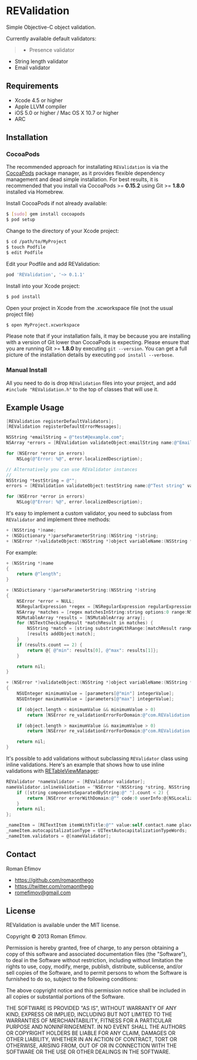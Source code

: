 # REValidation

Simple Objective-C object validation.

Currently available default validators:

> * Presence validator
* String length validator
* Email validator

## Requirements
* Xcode 4.5 or higher
* Apple LLVM compiler
* iOS 5.0 or higher / Mac OS X 10.7 or higher
* ARC

## Installation

### CocoaPods

The recommended approach for installating `REValidation` is via the [CocoaPods](http://cocoapods.org/) package manager, as it provides flexible dependency management and dead simple installation.
For best results, it is recommended that you install via CocoaPods >= **0.15.2** using Git >= **1.8.0** installed via Homebrew.

Install CocoaPods if not already available:

``` bash
$ [sudo] gem install cocoapods
$ pod setup
```

Change to the directory of your Xcode project:

``` bash
$ cd /path/to/MyProject
$ touch Podfile
$ edit Podfile
```

Edit your Podfile and add REValidation:

``` bash
pod 'REValidation', '~> 0.1.1'
```

Install into your Xcode project:

``` bash
$ pod install
```

Open your project in Xcode from the .xcworkspace file (not the usual project file)

``` bash
$ open MyProject.xcworkspace
```

Please note that if your installation fails, it may be because you are installing with a version of Git lower than CocoaPods is expecting. Please ensure that you are running Git >= **1.8.0** by executing `git --version`. You can get a full picture of the installation details by executing `pod install --verbose`.

### Manual Install

All you need to do is drop `REValidation` files into your project, and add `#include "REValidation.h"` to the top of classes that will use it.

## Example Usage

``` objective-c
[REValidation registerDefaultValidators];
[REValidation registerDefaultErrorMessages];

NSString *emailString = @"test#@example.com";
NSArray *errors = [REValidation validateObject:emailString name:@"Email" validators:@[ @"presence", @"length(3, 20)", @"email" ]];

for (NSError *error in errors)
    NSLog(@"Error: %@", error.localizedDescription);

// Alternatively you can use REValidator instances
//
NSString *testString = @"";
errors = [REValidation validateObject:testString name:@"Test string" validators:@[ [REPresenceValidator validator], [RELengthValidator validatorWithParameters:@{ @"min": @3, @"max": @10}] ]];

for (NSError *error in errors)
    NSLog(@"Error: %@", error.localizedDescription);
```

It's easy to implement a custom validator, you need to subclass from `REValidator` and implement three methods:

```objective-c
+ (NSString *)name;
+ (NSDictionary *)parseParameterString:(NSString *)string;
+ (NSError *)validateObject:(NSString *)object variableName:(NSString *)name parameters:(NSDictionary *)parameters;
```

For example:

```objective-c
+ (NSString *)name
{
    return @"length";
}

+ (NSDictionary *)parseParameterString:(NSString *)string
{
    NSError *error = NULL;
    NSRegularExpression *regex = [NSRegularExpression regularExpressionWithPattern:@"(\\d+)" options:0 error:&error];
    NSArray *matches = [regex matchesInString:string options:0 range:NSMakeRange(0, string.length)];
    NSMutableArray *results = [NSMutableArray array];
    for (NSTextCheckingResult *matchResult in matches) {
        NSString *match = [string substringWithRange:[matchResult range]];
        [results addObject:match];
    }
    if (results.count == 2) {
        return @{ @"min": results[0], @"max": results[1]};
    }

    return nil;
}

+ (NSError *)validateObject:(NSString *)object variableName:(NSString *)name parameters:(NSDictionary *)parameters
{
    NSUInteger minimumValue = [parameters[@"min"] integerValue];
    NSUInteger maximumValue = [parameters[@"max"] integerValue];

    if (object.length < minimumValue && minimumValue > 0)
        return [NSError re_validationErrorForDomain:@"com.REValidation.minimumLength", name, minimumValue];

    if (object.length > maximumValue && maximumValue > 0)
        return [NSError re_validationErrorForDomain:@"com.REValidation.maximumLength", name, maximumValue];

    return nil;
}
```

It's possible to add validations without subclassing `REValidator` class using inline validations. Here's an example that shows how to use inline validations with [RETableViewManager](https://github.com/romaonthego/RETableViewManager):

```objective-c
REValidator *nameValidator = [REValidator validator];
nameValidator.inlineValidation = ^NSError *(NSString *string, NSString *name) {
    if ([string componentsSeparatedByString:@" "].count < 2) {
        return [NSError errorWithDomain:@"" code:0 userInfo:@{NSLocalizedDescriptionKey: @"Please enter first and last name."}];
    }
    return nil;
};

_nameItem = [RETextItem itemWithTitle:@"" value:self.contact.name placeholder:@"First & Last Name"];
_nameItem.autocapitalizationType = UITextAutocapitalizationTypeWords;
_nameItem.validators = @[nameValidator];
```

## Contact

Roman Efimov

- https://github.com/romaonthego
- https://twitter.com/romaonthego
- romefimov@gmail.com

## License

REValidation is available under the MIT license.

Copyright © 2013 Roman Efimov.

Permission is hereby granted, free of charge, to any person obtaining a copy of this software and associated documentation files (the "Software"), to deal in the Software without restriction, including without limitation the rights to use, copy, modify, merge, publish, distribute, sublicense, and/or sell copies of the Software, and to permit persons to whom the Software is furnished to do so, subject to the following conditions:

The above copyright notice and this permission notice shall be included in all copies or substantial portions of the Software.

THE SOFTWARE IS PROVIDED "AS IS", WITHOUT WARRANTY OF ANY KIND, EXPRESS OR IMPLIED, INCLUDING BUT NOT LIMITED TO THE WARRANTIES OF MERCHANTABILITY, FITNESS FOR A PARTICULAR PURPOSE AND NONINFRINGEMENT. IN NO EVENT SHALL THE AUTHORS OR COPYRIGHT HOLDERS BE LIABLE FOR ANY CLAIM, DAMAGES OR OTHER LIABILITY, WHETHER IN AN ACTION OF CONTRACT, TORT OR OTHERWISE, ARISING FROM, OUT OF OR IN CONNECTION WITH THE SOFTWARE OR THE USE OR OTHER DEALINGS IN THE SOFTWARE.
